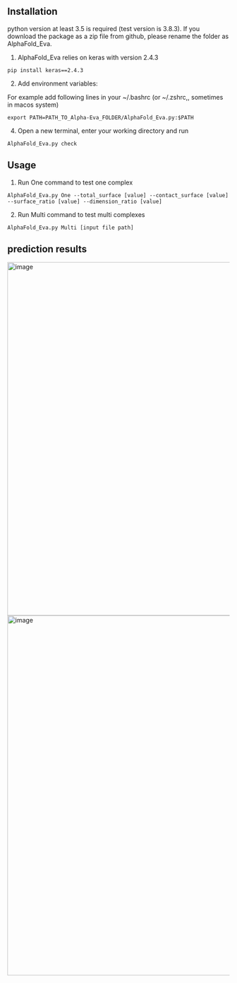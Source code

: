 ## Installation
python version at least 3.5 is required (test version is 3.8.3). If you download the package as a zip file from github, please rename the folder as AlphaFold_Eva.

1.  AlphaFold_Eva relies on keras with version 2.4.3

```
pip install keras==2.4.3
```

2. Add environment variables: 

For example add following lines in your ~/.bashrc  (or ~/.zshrc,, sometimes in macos system)
```
export PATH=PATH_TO_Alpha-Eva_FOLDER/AlphaFold_Eva.py:$PATH  
```
4. Open a new terminal, enter your working directory and run 
```
AlphaFold_Eva.py check
```

## Usage
1. Run One command to test one complex
```
AlphaFold_Eva.py One --total_surface [value] --contact_surface [value] --surface_ratio [value] --dimension_ratio [value] 
``` 
2. Run Multi command to test multi complexes
```
AlphaFold_Eva.py Multi [input file path]
```

## prediction results

<img width="800" alt="image" src="https://user-images.githubusercontent.com/94659159/179382700-5f9fd30d-4f44-43d4-9719-350f3aef1832.png">

<img width="815" alt="image" src="https://user-images.githubusercontent.com/94659159/179382739-fe58dc5a-fbc6-4d71-9648-0eaecddc1e73.png">




<!---
xiong19912010/xiong19912010 is a ✨ special ✨ repository because its `README.md` (this file) appears on your GitHub profile.
You can click the Preview link to take a look at your changes.
--->
